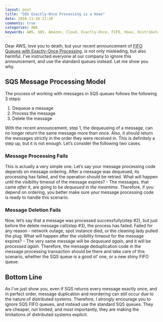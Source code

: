 ```yaml
---
layout: post
title: "SQS Exactly-Once Processing is a Hoax"
date: 2016-11-20 21:20
comments: true
categories: AWS
keywords: AWS, SQS, Amazon, Cloud, Exactly-Once, FIFO, Hoax, Distributed Systems, Software Architecture
---
```

 
Dear AWS, love you to death, but your recent announcement of [FIFO Queues with Exactly-Once Processing](https://aws.amazon.com/about-aws/whats-new/2016/11/amazon-sqs-introduces-fifo-queues-with-exactly-once-processing-and-lower-prices-for-standard-queues/), is not only misleading, but also harmful. I've instructed everyone at our company to ignore this announcement, and use the standard queues instead. Let me show you why.

## SQS Message Processing Model
The process of working with messages in SQS queues follows the following 3 steps:

1. Dequeue a message
2. Process the message
3. Delete the message

With the recent announcement, step 1, the dequeueing of a message, can no longer return the same message more than once. Also, it should return the messages strictly in the order they were received in. This is definitely a step up, but it is not enough. Let’s consider the following two cases.

<!-- more -->

### Message Processing Fails
This is actually a very simple one. Let’s say your message processing code depends on message ordering. After a message was dequeued, its processing has failed, and the operation should be retried. What will happen until the visibility timeout of the message expires? - The messages, that came *after* it, are going to be *dequeued in the meantime*. Therefore, if you depend on ordering, you better make sure your message processing code is ready to handle this scenario.

### Message Deletion Fails
Now, let’s say that a message was processed successfully(step #2), but just before the delete message call(step #3), the process has failed. Failed for any reason - network outage, spot instance died, or the cleaning lady pulled the plug. What will happen after the visibility timeout for the message expires? - The very same message will be *dequeued again*, and it will be *processed again*. Therefore, the message deduplication code in the message processing transaction should be there and take care of this scenario, whether the SQS queue is a good ol’ one, or a new shiny FIFO queue.

## Bottom Line
As I've just show you, even if SQS returns every message exactly once, and in perfect order, message duplication and reordering can still occur due to the nature of distributed systems. Therefore, I strongly encourage you to ignore SQS FIFO queues, and instead use the standard SQS queues. They are cheaper, not limited, and most importantly, they are making the limitations of distributed systems explicit.